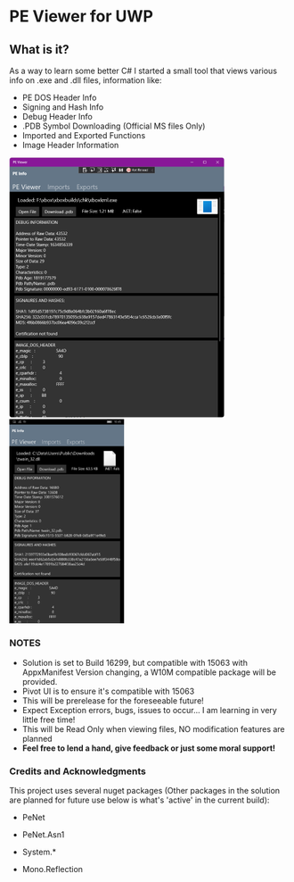 # PE Viewer for UWP

## What is it?

As a way to learn some better C# I started a small tool that views various info on .exe and .dll files, information like:

- PE DOS Header Info
- Signing and Hash Info
- Debug Header Info
- .PDB Symbol Downloading (Official MS files Only)
- Imported and Exported Functions
- Image Header Information



<img src="/main.png" alt="main" style="zoom: 50%;" /><img src="/phone.png" alt="main" style="zoom: 35.7%;" />



### NOTES

- Solution is set to Build 16299, but compatible with 15063 with AppxManifest Version changing, a W10M compatible package will be provided.
- Pivot UI is to ensure it's compatible with 15063
- This will be prerelease for the foreseeable future!
- Expect Exception errors, bugs, issues to occur... I am learning in very little free time!
- This will be Read Only when viewing files, NO modification features are planned
- **Feel free to lend a hand, give feedback or just some moral support!**





### Credits and Acknowledgments

This project uses several nuget packages (Other packages in the solution are planned for future use below is what's 'active' in the current build):

- PeNet

- PeNet.Asn1

- System.*

- Mono.Reflection

  